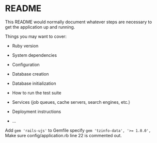 # README

This README would normally document whatever steps are necessary to get the
application up and running.

Things you may want to cover:

* Ruby version

* System dependencies

* Configuration

* Database creation

* Database initialization

* How to run the test suite

* Services (job queues, cache servers, search engines, etc.)

* Deployment instructions

* ...

Add `gem 'rails-ujs'` to Gemfile
specify `gem 'tzinfo-data', '>= 1.0.0', `
Make sure config/application.rb line 22 is commented out.
